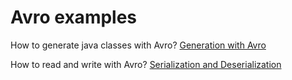 # Avro examples

How to generate java classes with Avro?
[Generation with Avro](https://github.com/SviatoslavSlichnyi/avro-try/tree/master-avsc-generator)

How to read and write with Avro?
[Serialization and Deserialization](https://github.com/SviatoslavSlichnyi/avro-try/tree/master-avro)
